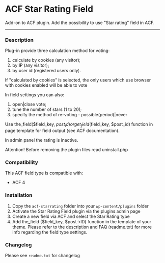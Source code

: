 # ACF Star Rating Field

Add-on to ACF plugin. Add the possibility to use "Star rating" field in ACF.

-----------------------

### Description

Plug-in provide three calculation method for voting:

1. calculate by cookies (any visitor);
2. by IP (any visitor);
3. by user id (registered users only).

If "calculated by cookies" is selected, the only users which use browser with cookies enabled will be able to vote

In field settings you can also:

1. open|close vote;
2. tune the number of stars (1 to 20);
3. specify the method of re-voting - possible(period)|never

Use the_field($field_key, $post_id) or get_field($field_key, $post_id) function
in page template for field output (see ACF documentation).

In admin panel the rating is inactive.

Attention! Before removing the plugin files read uninstall.php

### Compatibility

This ACF field type is compatible with:
* ACF 4

### Installation

1. Copy the `acf-starrating` folder into your `wp-content/plugins` folder
2. Activate the Star Rating Field plugin via the plugins admin page
3. Create a new field via ACF and select the Star Rating type
4. Add the_field ($field_key, $post->ID) function in the template of your theme.
Please refer to the description and FAQ (readme.txt) for more info regarding the field type
settings.

### Changelog
Please see `readme.txt` for changelog
